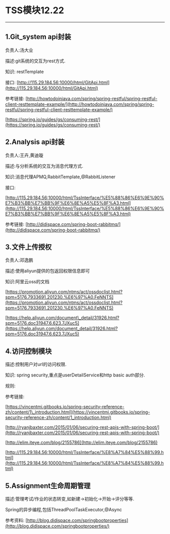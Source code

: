 # TSS模块12.22

---

## 1.Git\_system api封装

负责人:汤大业

描述:git系统的交互为rest方式.

知识: restTemplate

接口: [http://115.29.184.56:10000/html/GitApi.html](http://115.29.184.56:10000/html/GitApi.html)

参考链接: [http://howtodoinjava.com/spring/spring-restful/spring-restful-client-resttemplate-example/](http://howtodoinjava.com/spring/spring-restful/spring-restful-client-resttemplate-example/)

[https://spring.io/guides/gs/consuming-rest/](https://spring.io/guides/gs/consuming-rest/)

## 2.Analysis api封装

负责人:王卉,黄迪璇

描述:与分析系统的交互为消息代理方式.

知识:消息代理APMQ,RabbitTemplate,@RabbitListener

接口:

[http://115.29.184.56:10000/html/TssInterface/%E5%88%86%E6%9E%90%E7%B3%BB%E7%BB%9F%E6%8E%A5%E5%8F%A3.html](http://115.29.184.56:10000/html/TssInterface/%E5%88%86%E6%9E%90%E7%B3%BB%E7%BB%9F%E6%8E%A5%E5%8F%A3.html)

参考链接: [http://didispace.com/spring-boot-rabbitmq/](http://didispace.com/spring-boot-rabbitmq/)

## 3.文件上传授权

负责人:邓逸鹏

描述:使用aliyun提供的包返回权限信息即可

知识:阿里云oss的文档

[https://promotion.aliyun.com/ntms/act/ossdoclist.html?spm=5176.7933691.201230.%E6%97%A0.FeNNTS](https://promotion.aliyun.com/ntms/act/ossdoclist.html?spm=5176.7933691.201230.%E6%97%A0.FeNNTS)

[https://help.aliyun.com/document\_detail/31926.html?spm=5176.doc31947.6.623.7JXuc5](https://help.aliyun.com/document_detail/31926.html?spm=5176.doc31947.6.623.7JXuc5)

## 4.访问控制模块

描述:控制用户对url的访问权限.

知识: spring security,重点是userDetailService和http basic auth部分.

规则:

参考链接:

[https://vincentmi.gitbooks.io/spring-security-reference-zh/content/1\_introduction.html](https://vincentmi.gitbooks.io/spring-security-reference-zh/content/1_introduction.html)

[http://ryanjbaxter.com/2015/01/06/securing-rest-apis-with-spring-boot/](http://ryanjbaxter.com/2015/01/06/securing-rest-apis-with-spring-boot/)

[http://elim.iteye.com/blog/2155786](http://elim.iteye.com/blog/2155786)

[http://115.29.184.56:10000/html/TssInterface/%E8%A7%84%E5%88%99.html](http://115.29.184.56:10000/html/TssInterface/%E8%A7%84%E5%88%99.html)

## 5.Assignment生命周期管理

描述:管理考试/作业的状态转变,如新建-&gt;初始化-&gt;开始-&gt;评分等等.

Spring的异步编程,包括ThreadPoolTaskExecutor,@Async

参考资料: [http://blog.didispace.com/springbootproperties](http://blog.didispace.com/springbootproperties/)

